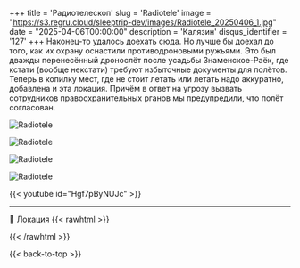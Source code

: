 +++
title = 'Радиотелескоп'
slug = 'Radiotele'
image = "https://s3.regru.cloud/sleeptrip-dev/images/Radiotele_20250406_1.jpg"
date = "2025-04-06T00:00:00"
description = 'Калязин'
disqus_identifier = '127'
+++
Наконец-то удалось доехать сюда. Но лучше бы доехал до того, как их охрану оснастили противодроновыми ружьями. Это был дважды перенесённый дронослёт после усадьбы Знаменское-Раёк, где кстати (вообще некстати) требуют избыточные документы для полётов. Теперь в копилку мест, где не стоит летать или летать надо аккуратно, добавлена и эта локация. Причём в ответ на угрозу вызвать сотрудников правоохранительных рганов мы предупредили, что полёт согласован.

![Radiotele](https://s3.regru.cloud/sleeptrip-dev/images/Radiotele_20250406_2.jpg)

![Radiotele](https://s3.regru.cloud/sleeptrip-dev/images/Radiotele_20250406_3.jpg)

![Radiotele](https://s3.regru.cloud/sleeptrip-dev/images/Radiotele_20250406_4.jpg)

![Radiotele](https://s3.regru.cloud/sleeptrip-dev/images/Radiotele_20250406_5.jpg)

{{< youtube id="Hgf7pByNUJc" >}}

---

📍 Локация
{{< rawhtml >}}
<div class="yandex-map-container">
<script type="text/javascript" charset="utf-8" async src="https://api-maps.yandex.ru/services/constructor/1.0/js/?um=constructor%3A1e218bb6e0dcb3d06a265c462370564f2e89fbc7d4f90c3ba64411fc8ae18d26&amp;width=800&amp;height=400&amp;lang=ru_RU&amp;scroll=true"></script>
</div>
{{< /rawhtml >}}

{{< back-to-top >}}
